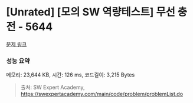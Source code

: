# [Unrated] [모의 SW 역량테스트] 무선 충전 - 5644 

[문제 링크](https://swexpertacademy.com/main/code/problem/problemDetail.do?contestProbId=AWXRDL1aeugDFAUo) 

### 성능 요약

메모리: 23,644 KB, 시간: 126 ms, 코드길이: 3,215 Bytes



> 출처: SW Expert Academy, https://swexpertacademy.com/main/code/problem/problemList.do